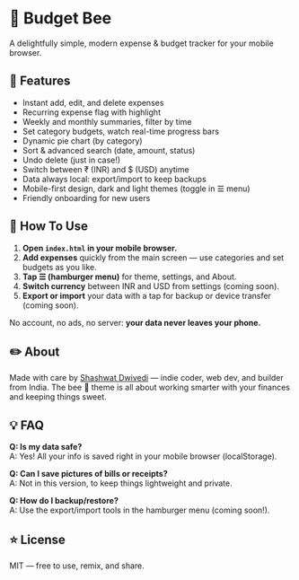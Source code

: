 
# 🐝 Budget Bee

A delightfully simple, modern expense & budget tracker for your mobile browser.

## 🚀 Features
- Instant add, edit, and delete expenses
- Recurring expense flag with highlight
- Weekly and monthly summaries, filter by time
- Set category budgets, watch real-time progress bars
- Dynamic pie chart (by category)
- Sort & advanced search (date, amount, status)
- Undo delete (just in case!)
- Switch between ₹ (INR) and $ (USD) anytime
- Data always local: export/import to keep backups
- Mobile-first design, dark and light themes (toggle in ☰ menu)
- Friendly onboarding for new users

## 📲 How To Use
1. **Open `index.html` in your mobile browser.**
2. **Add expenses** quickly from the main screen — use categories and set budgets as you like.
3. **Tap ☰ (hamburger menu)** for theme, settings, and About.
4. **Switch currency** between INR and USD from settings (coming soon).
5. **Export or import** your data with a tap for backup or device transfer (coming soon).

No account, no ads, no server: **your data never leaves your phone.**

## ✏️ About
Made with care by [Shashwat Dwivedi](https://github.com/Imnotshashwat) — indie coder, web dev, and builder from India. The bee 🐝 theme is all about working smarter with your finances and keeping things sweet.

## 💡 FAQ
**Q: Is my data safe?**  
A: Yes! All your info is saved right in your mobile browser (localStorage).

**Q: Can I save pictures of bills or receipts?**  
A: Not in this version, to keep things lightweight and private.

**Q: How do I backup/restore?**  
A: Use the export/import tools in the hamburger menu (coming soon!).

## ⭐ License
MIT — free to use, remix, and share.
